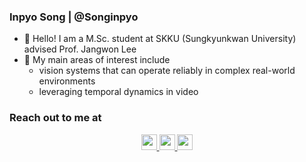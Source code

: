 ### Inpyo Song | @Songinpyo

- 👋 Hello! I am a M.Sc. student at SKKU (Sungkyunkwan University) advised Prof. Jangwon Lee
- 🌱 My main areas of interest include 
  - vision systems that can operate reliably in complex real-world environments
  - leveraging temporal dynamics in video


### Reach out to me at

<p align='center'>
<a href="https://songinpyo.github.io/"><img src="https://img.shields.io/badge/CVsite-000000?style=flat&logo=HomeAdvisor&logoColor=white&logosize=auto", height=25>
<a href="mailto:inpyosong.deep@gmail.com"><img src="https://img.shields.io/badge/Mail-FF5050?style=flat&logo=Gmail&logoColor=white&link=", height=25>
<a href="https://www.linkedin.com/in/ipsong/"><img src="https://img.shields.io/badge/LinkedIn-0A66C2?style=flat&logo=LinkedIn&logoColor=white", height=25>
</p>
